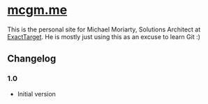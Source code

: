 # [mcgm.me](http://mcgm.me) #

This is the personal site for Michael Moriarty, Solutions Architect at [ExactTarget](http://www.exacttarget.com). He is mostly just using this as an excuse to learn Git :)

## Changelog ##

### 1.0 ###
* Initial version